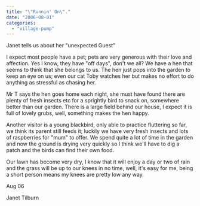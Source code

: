 ```yaml
---
title: "\"Runnin' On\"."
date: "2006-08-01"
categories: 
  - "village-pump"
---
```


Janet tells us about her "unexpected Guest"

I expect most people have a pet; pets are very generous with their love and affection. Yes I know, they have "off days", don't we all? We have a hen that seems to think that she belongs to us. The hen just pops into the garden to keep an eye on us; even our cat Toby watches her but makes no effort to do anything as stressful as chasing her.

Mr T says the hen goes home each night, she must have found there are plenty of fresh insects etc for a sprightly bird to snack on, somewhere better than our garden. There is a large field behind our house, I expect it is full of lovely grubs, well, something makes the hen happy.

Another visitor is a young blackbird, only able to practice fluttering so far, we think its parent still feeds it; luckily we have very fresh insects and lots of raspberries for "mum" to offer. We spend quite a lot of time in the garden and now the ground is drying very quickly so I think we'll have to dig a patch and the birds can find their own food.

Our lawn has become very dry, I know that it will enjoy a day or two of rain and the grass will be up to our knees in no time, well, it's easy for me, being a short person means my knees are pretty low any way.

Aug 06

Janet Tilburn

